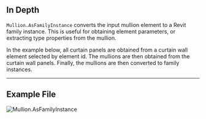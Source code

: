 ## In Depth
`Mullion.AsFamilyInstance` converts the input mullion element to a Revit family instance. This is useful for obtaining element parameters, or extracting type properties from the mullion.

In the example below, all curtain panels are obtained from a curtain wall element selected by element id. The mullions are then obtained from the curtain wall panels. Finally, the mullions are then converted to family instances.
___
## Example File

![Mullion.AsFamilyInstance](./Revit.Elements.Mullion.AsFamilyInstance_img.jpg)